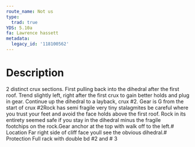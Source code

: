 ```yaml
---
route_name: Not us
type:
  trad: true
YDS: 5.10a
fa: Lawrence hassett
metadata:
  legacy_id: '118100562'
---
```

# Description
2 distinct crux sections. First pulling back into the dihedral after the first roof. Trend slightly left, right after the first crux to gain better holds and plug in gear. Continue up the dihedral to a layback, crux #2. Gear is G from the start of crux #2Rock has semi fragile very tiny stalagmites be careful where you trust your feet and avoid the face holds above the first roof. Rock in its entirety seemed safe if you stay in the dihedral minus the fragile footchips on the rock.Gear anchor at the top with walk off to the left.# Location
Far right side of cliff face youll see the obvious dihedral.# Protection
Full rack with double bd #2 and # 3